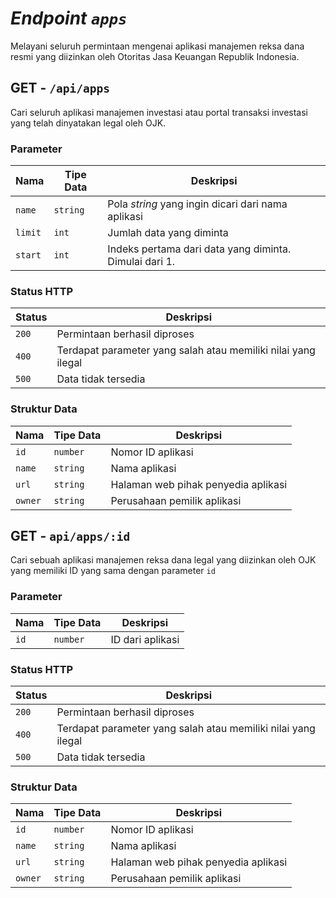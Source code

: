 # _Endpoint `apps`_

Melayani seluruh permintaan mengenai aplikasi manajemen reksa dana resmi yang diizinkan oleh Otoritas Jasa Keuangan Republik Indonesia.

## GET - `/api/apps`

Cari seluruh aplikasi manajemen investasi atau portal transaksi investasi yang telah dinyatakan legal oleh OJK.

### Parameter

**Nama** | **Tipe Data** | **Deskripsi**
---- | ---- | ---------
`name` | `string` | Pola _string_ yang ingin dicari dari nama aplikasi
`limit` | `int` | Jumlah data yang diminta
`start` | `int` | Indeks pertama dari data yang diminta. Dimulai dari 1.

### Status HTTP

**Status** | **Deskripsi**
------ | ---------
`200` | Permintaan berhasil diproses
`400` | Terdapat parameter yang salah atau memiliki nilai yang ilegal
`500` | Data tidak tersedia

### Struktur Data

**Nama** | **Tipe Data** | **Deskripsi**
---- | ---- | ---------
`id` | `number` | Nomor ID aplikasi
`name` | `string` | Nama aplikasi
`url` | `string` | Halaman web pihak penyedia aplikasi
`owner` | `string` | Perusahaan pemilik aplikasi

## GET - `api/apps/:id`

Cari sebuah aplikasi manajemen reksa dana legal yang diizinkan oleh OJK yang memiliki ID yang sama dengan parameter `id`

### Parameter

**Nama** | **Tipe Data** | **Deskripsi**
---- | --------- | --------
`id` | `number` | ID dari aplikasi

### Status HTTP

**Status** | **Deskripsi**
------ | ---------
`200` | Permintaan berhasil diproses
`400` | Terdapat parameter yang salah atau memiliki nilai yang ilegal
`500` | Data tidak tersedia

### Struktur Data

**Nama** | **Tipe Data** | **Deskripsi**
---- | ---- | ---------
`id` | `number` | Nomor ID aplikasi
`name` | `string` | Nama aplikasi
`url` | `string` | Halaman web pihak penyedia aplikasi
`owner` | `string` | Perusahaan pemilik aplikasi
